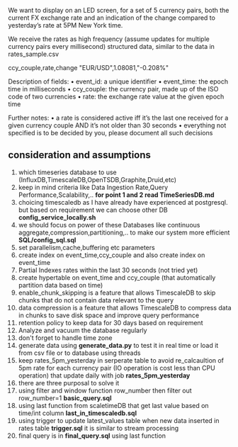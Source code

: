 We want to display on an LED screen, for a set of 5 currency pairs, both the current FX exchange rate and an indication of the change compared to yesterday’s rate at 5PM New York time.

We receive the rates as high frequency (assume updates for multiple currency pairs every
millisecond) structured data, similar to the data in rates_sample.csv

ccy_couple,rate,change
"EUR/USD",1.08081,"-0.208%"

Description of fields:
• event_id: a unique identifier
• event_time: the epoch time in milliseconds
• ccy_couple: the currency pair, made up of the ISO code of two currencies
• rate: the exchange rate value at the given epoch time

Further notes:
• a rate is considered active iff it’s the last one received for a given currency couple AND
it’s not older than 30 seconds
• everything not specified is to be decided by you, please document all such decisions

##  consideration and assumptions 
1. which timeseries database to use (InfluxDB,TimescaleDB,OpenTSDB,Graphite,Druid,etc)
2.  keep in mind criteria like Data Ingestion Rate,Query Performance,Scalability,..
   **for point 1 and 2 read TimeSeriesDB.md**
3. choicing timescaledb as I have already have experienced at postgresql. but based on requirement we can choose other DB **config_service_locally.sh**
4.  we should focus on power of these Databases like continuous aggregate,compression,partitioning,.. to make our system more efficient **SQL/config_sql.sql**
   1.  set parallelism,cache,buffering etc parameters 
   2.  create index on event_time,ccy_couple and also create index on event_time
   3.  Partial Indexes rates within the last 30 seconds (not tried yet)
   4.  create hypertable on event_time and ccy_couple (that automatically partition data based on time)
   5.  enable_chunk_skipping is a feature that allows TimescaleDB to skip chunks that do not contain data relevant to the query
   6.  data compression is a feature that allows TimescaleDB to compress data in chunks to save disk space and improve query performance
   7.  retention policy to keep data for 30 days based on requirement
   8.  Analyze and vacuum the database regularly
   9.  don't forget to handle time zone
5.  generate data using **generate_data.py** to test it in real time or load it from csv file or to database using threads
6.  keep rates_5pm_yesterday in serperate table to avoid re_calcaultion of 5pm rate for each currency pair (IO operation is cost less than CPU operation) that update daily with job **rates_5pm_yesterday** 
7.  there are three purposal to solve it 
   1.  using filter and window function row_number then filter out row_number=1 **basic_query.sql**
   2.  using last function from scaletimeDB that get last value based on time/int column **last_in_timescaledb.sql**
   3.  using trigger to update latest_values table when new data inserted in rates table **trigger.sql** it is similar to stream processing
8. final query is in **final_query.sql** using last function